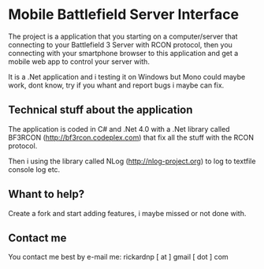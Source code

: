 # Mobile Battlefield Server Interface

The project is a application that you starting on a computer/server that connecting to your Battlefield 3 Server with RCON protocol, then you connecting with your smartphone browser to this application and get a mobile web app to control your server with.

It is a .Net application and i testing it on Windows but Mono could maybe work, dont know, try if you whant and report bugs i maybe can fix.

## Technical stuff about the application

The application is coded in C# and .Net 4.0 with a .Net library called BF3RCON (http://bf3rcon.codeplex.com) that fix all the stuff with the RCON protocol.

Then i using the library called NLog (http://nlog-project.org) to log to textfile console log etc.

## Whant to help?

Create a fork and start adding features, i maybe missed or not done with.

## Contact me

You contact me best by e-mail me: rickardnp [ at ] gmail [ dot ] com
